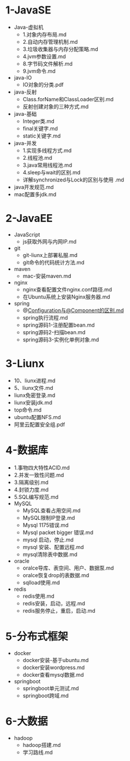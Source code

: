 # 1-JavaSE
 - Java-虚拟机
   - <a style='text-decoration:none;' href='1-JavaSE/Java-虚拟机/1.对象内存布局.md'>1.对象内存布局.md</a>
   - <a style='text-decoration:none;' href='1-JavaSE/Java-虚拟机/2.自动内存管理机制.md'>2.自动内存管理机制.md</a>
   - <a style='text-decoration:none;' href='1-JavaSE/Java-虚拟机/3.垃圾收集器与内存分配策略.md'>3.垃圾收集器与内存分配策略.md</a>
   - <a style='text-decoration:none;' href='1-JavaSE/Java-虚拟机/4.jvm参数设置.md'>4.jvm参数设置.md</a>
   - <a style='text-decoration:none;' href='1-JavaSE/Java-虚拟机/8.字节码文件解析.md'>8.字节码文件解析.md</a>
   - <a style='text-decoration:none;' href='1-JavaSE/Java-虚拟机/9.jvm命令.md'>9.jvm命令.md</a>
 - java-IO
   - <a style='text-decoration:none;' href='1-JavaSE/java-IO/IO对象的分类.pdf'>IO对象的分类.pdf</a>
 - java-反射
   - <a style='text-decoration:none;' href='1-JavaSE/java-反射/Class.forName和ClassLoader区别.md'>Class.forName和ClassLoader区别.md</a>
   - <a style='text-decoration:none;' href='1-JavaSE/java-反射/反射创建对象的三种方式.md'>反射创建对象的三种方式.md</a>
 - java-基础
   - <a style='text-decoration:none;' href='1-JavaSE/java-基础/Integer类.md'>Integer类.md</a>
   - <a style='text-decoration:none;' href='1-JavaSE/java-基础/final关键字.md'>final关键字.md</a>
   - <a style='text-decoration:none;' href='1-JavaSE/java-基础/static关键字.md'>static关键字.md</a>
 - java-并发
   - <a style='text-decoration:none;' href='1-JavaSE/java-并发/1.实现多线程方式.md'>1.实现多线程方式.md</a>
   - <a style='text-decoration:none;' href='1-JavaSE/java-并发/2.线程池.md'>2.线程池.md</a>
   - <a style='text-decoration:none;' href='1-JavaSE/java-并发/3.java常用线程池.md'>3.java常用线程池.md</a>
   - <a style='text-decoration:none;' href='1-JavaSE/java-并发/4.sleep与wait的区别.md'>4.sleep与wait的区别.md</a>
   - <a style='text-decoration:none;' href='1-JavaSE/java-并发/详解synchronized与Lock的区别与使用 .md'>详解synchronized与Lock的区别与使用 .md</a>
  - <a style='text-decoration:none;' href='1-JavaSE/java开发规范.md'>java开发规范.md</a>
  - <a style='text-decoration:none;' href='1-JavaSE/mac配置多jdk.md'>mac配置多jdk.md</a>
# 2-JavaEE
 - JavaScript
   - <a style='text-decoration:none;' href='2-JavaEE/JavaScript/js获取外网与内网IP.md'>js获取外网与内网IP.md</a>
 - git
   - <a style='text-decoration:none;' href='2-JavaEE/git/git-liunx上部署私服.md'>git-liunx上部署私服.md</a>
   - <a style='text-decoration:none;' href='2-JavaEE/git/git命令的代码统计方法.md'>git命令的代码统计方法.md</a>
 - maven
   - <a style='text-decoration:none;' href='2-JavaEE/maven/mac-安装maven.md'>mac-安装maven.md</a>
 - nginx
   - <a style='text-decoration:none;' href='2-JavaEE/nginx/nginx查看配置文件nginx.conf路径.md'>nginx查看配置文件nginx.conf路径.md</a>
   - <a style='text-decoration:none;' href='2-JavaEE/nginx/在Ubuntu系统上安装Nginx服务器.md'>在Ubuntu系统上安装Nginx服务器.md</a>
 - spring
   - <a style='text-decoration:none;' href='2-JavaEE/spring/@Configuration与@Component的区别.md'>@Configuration与@Component的区别.md</a>
   - <a style='text-decoration:none;' href='2-JavaEE/spring/spring执行流程.md'>spring执行流程.md</a>
   - <a style='text-decoration:none;' href='2-JavaEE/spring/spring源码1-注册配置bean.md'>spring源码1-注册配置bean.md</a>
   - <a style='text-decoration:none;' href='2-JavaEE/spring/spring源码2-扫描bean.md'>spring源码2-扫描bean.md</a>
   - <a style='text-decoration:none;' href='2-JavaEE/spring/spring源码3-实例化单例对象.md'>spring源码3-实例化单例对象.md</a>
# 3-Liunx
  - <a style='text-decoration:none;' href='3-Liunx/10、liunx进程.md'>10、liunx进程.md</a>
  - <a style='text-decoration:none;' href='3-Liunx/5、liunx文件.md'>5、liunx文件.md</a>
  - <a style='text-decoration:none;' href='3-Liunx/liunx免密登录.md'>liunx免密登录.md</a>
  - <a style='text-decoration:none;' href='3-Liunx/liunx安装jdk.md'>liunx安装jdk.md</a>
  - <a style='text-decoration:none;' href='3-Liunx/top命令.md'>top命令.md</a>
  - <a style='text-decoration:none;' href='3-Liunx/ubuntu配置NFS.md'>ubuntu配置NFS.md</a>
  - <a style='text-decoration:none;' href='3-Liunx/阿里云配置安全组.pdf'>阿里云配置安全组.pdf</a>
# 4-数据库
  - <a style='text-decoration:none;' href='4-数据库/1.事物四大特性ACID.md'>1.事物四大特性ACID.md</a>
  - <a style='text-decoration:none;' href='4-数据库/2.并发一致性问题.md'>2.并发一致性问题.md</a>
  - <a style='text-decoration:none;' href='4-数据库/3.隔离级别.md'>3.隔离级别.md</a>
  - <a style='text-decoration:none;' href='4-数据库/4.封锁力度.md'>4.封锁力度.md</a>
  - <a style='text-decoration:none;' href='4-数据库/5.SQL编写规范.md'>5.SQL编写规范.md</a>
 - MySQL
   - <a style='text-decoration:none;' href='4-数据库/MySQL/MySQL查看占用空间.md'>MySQL查看占用空间.md</a>
   - <a style='text-decoration:none;' href='4-数据库/MySQL/MySQL限制IP登录.md'>MySQL限制IP登录.md</a>
   - <a style='text-decoration:none;' href='4-数据库/MySQL/Mysql 1175错误.md'>Mysql 1175错误.md</a>
   - <a style='text-decoration:none;' href='4-数据库/MySQL/Mysql packet bigger 错误.md'>Mysql packet bigger 错误.md</a>
   - <a style='text-decoration:none;' href='4-数据库/MySQL/mysql 启动，停止.md'>mysql 启动，停止.md</a>
   - <a style='text-decoration:none;' href='4-数据库/MySQL/mysql 安装、配置远程.md'>mysql 安装、配置远程.md</a>
   - <a style='text-decoration:none;' href='4-数据库/MySQL/mysql清除表中数据.md'>mysql清除表中数据.md</a>
 - oracle
   - <a style='text-decoration:none;' href='4-数据库/oracle/oralce导库、表空间、用户、数据泵.md'>oralce导库、表空间、用户、数据泵.md</a>
   - <a style='text-decoration:none;' href='4-数据库/oracle/oralce恢复drop的表数据.md'>oralce恢复drop的表数据.md</a>
   - <a style='text-decoration:none;' href='4-数据库/oracle/sqlload使用.md'>sqlload使用.md</a>
 - redis
   - <a style='text-decoration:none;' href='4-数据库/redis/redis使用.md'>redis使用.md</a>
   - <a style='text-decoration:none;' href='4-数据库/redis/redis安装，启动，远程.md'>redis安装，启动，远程.md</a>
   - <a style='text-decoration:none;' href='4-数据库/redis/redis服务停止，重启，启动.md'>redis服务停止，重启，启动.md</a>
# 5-分布式框架
 - docker
   - <a style='text-decoration:none;' href='5-分布式框架/docker/docker安装-基于ubuntu.md'>docker安装-基于ubuntu.md</a>
   - <a style='text-decoration:none;' href='5-分布式框架/docker/docker安装wordpress.md'>docker安装wordpress.md</a>
   - <a style='text-decoration:none;' href='5-分布式框架/docker/docker查看mysql数据.md'>docker查看mysql数据.md</a>
 - springboot
   - <a style='text-decoration:none;' href='5-分布式框架/springboot/springboot单元测试.md'>springboot单元测试.md</a>
   - <a style='text-decoration:none;' href='5-分布式框架/springboot/springboot跨域.md'>springboot跨域.md</a>
# 6-大数据
 - hadoop
   - <a style='text-decoration:none;' href='6-大数据/hadoop/hadoop搭建.md'>hadoop搭建.md</a>
   - <a style='text-decoration:none;' href='6-大数据/hadoop/学习路线.md'>学习路线.md</a>
